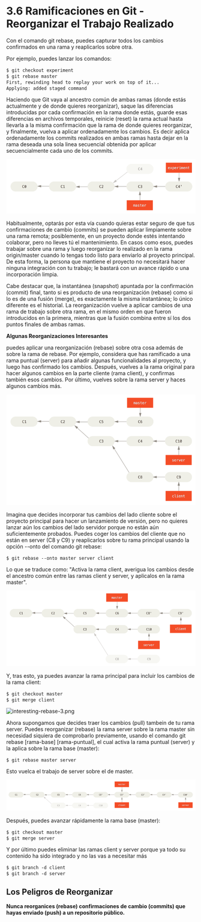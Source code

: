 3.6 Ramificaciones en Git - Reorganizar el Trabajo Realizado
===

Con el comando git rebase, puedes capturar todos los cambios confirmados en una
rama y reaplicarlos sobre otra.

Por ejemplo, puedes lanzar los comandos:
```
$ git checkout experiment
$ git rebase master
First, rewinding head to replay your work on top of it...
Applying: added staged command
```

Haciendo que Git vaya al ancestro común de ambas ramas (donde estás actualmente
y de donde quieres reorganizar), saque las diferencias introducidas por cada
confirmación en la rama donde estás, guarde esas diferencias en archivos
temporales, reinicie (reset) la rama actual hasta llevarla a la misma
confirmación que la rama de donde quieres reorganizar, y finalmente, vuelva a
aplicar ordenadamente los cambios. Es decir aplica ordenadamente los commits
realizados en ambas ramas hasta dejar en la rama deseada una sola linea
secuencial obtenida por aplicar secuencialmente cada uno de los commits. 

![basic rebase](3.6/basic-rebase-3.png)

Habitualmente, optarás por esta vía cuando quieras estar seguro de que tus
confirmaciones de cambio (commits) se pueden aplicar limpiamente sobre una rama
remota; posiblemente, en un proyecto donde estés intentando colaborar, pero no
lleves tú el mantenimiento. En casos como esos, puedes trabajar sobre una rama
y luego reorganizar lo realizado en la rama origin/master cuando lo tengas todo
listo para enviarlo al proyecto principal. De esta forma, la persona que
mantiene el proyecto no necesitará hacer ninguna integración con tu trabajo; le
bastará con un avance rápido o una incorporación limpia.

Cabe destacar que, la instantánea (snapshot) apuntada por la confirmación
(commit) final, tanto si es producto de una reorganización (rebase) como si lo
es de una fusión (merge), es exactamente la misma instantánea; lo único
diferente es el historial. La reorganización vuelve a aplicar cambios de una
rama de trabajo sobre otra rama, en el mismo orden en que fueron introducidos
en la primera, mientras que la fusión combina entre sí los dos puntos finales
de ambas ramas.

**Algunas Reorganizaciones Interesantes**

puedes aplicar una reorganización (rebase) sobre otra cosa además de sobre la
rama de rebase. Por ejemplo, considera que has ramificado a una rama puntual
(server) para añadir algunas funcionalidades al proyecto, y luego has
confirmado los cambios. Después, vuelves a la rama original para hacer algunos
cambios en la parte cliente (rama client), y confirmas también esos cambios.
Por último, vuelves sobre la rama server y haces algunos cambios más.


![interesting-rebase-1.png](3.6/interesting-rebase-1.png)

Imagina que decides incorporar tus cambios del lado cliente sobre el proyecto
principal para hacer un lanzamiento de versión,  pero no quieres lanzar aún los
cambios del lado servidor porque no están aún suficientemente probados. Puedes
coger los cambios del cliente que no están en server (C8 y C9) y reaplicarlos
sobre tu rama principal usando la opción --onto del comando git rebase:

```
$ git rebase --onto master server client
```

Lo que se traduce como: "Activa la rama client, averigua los cambios desde el
ancestro común entre las ramas client y server, y aplicalos en la rama master".

![interesting-rebase-2.png](3.6/interesting-rebase-2.png)

Y, tras esto, ya puedes avanzar la rama principal para incluir los cambios de
la rama client:

```
$ git checkout master
$ git merge client
```

![interesting-rebase-3.png](interesting-rebase-3.png)

Ahora supongamos que decides traer los cambios (pull) tambein de tu rama
server. Puedes reorganizar (rebase) la rama server sobre la rama master sin
necesidad siquiera de comprobarlo previamente, usando el comando git rebase
[rama-base] [rama-puntual], el cual activa la rama puntual (server) y la aplica
sobre la rama base (master):

```
$ git rebase master server
```

Esto vuelca el trabajo de server sobre el de master.

![interesting-rebase-4.png](3.6/interesting-rebase-4.png)

Después, puedes avanzar rápidamente la rama base (master):
```
$ git checkout master
$ git merge server
```

Y por último puedes eliminar las ramas client y server porque ya todo su
contenido ha sido integrado y no las vas a necesitar más

```
$ git branch -d client
$ git branch -d server
```

Los Peligros de Reorganizar
---

**Nunca reorganices (rebase) confirmaciones de cambio (commits) que hayas
enviado (push) a un repositorio público.** 

